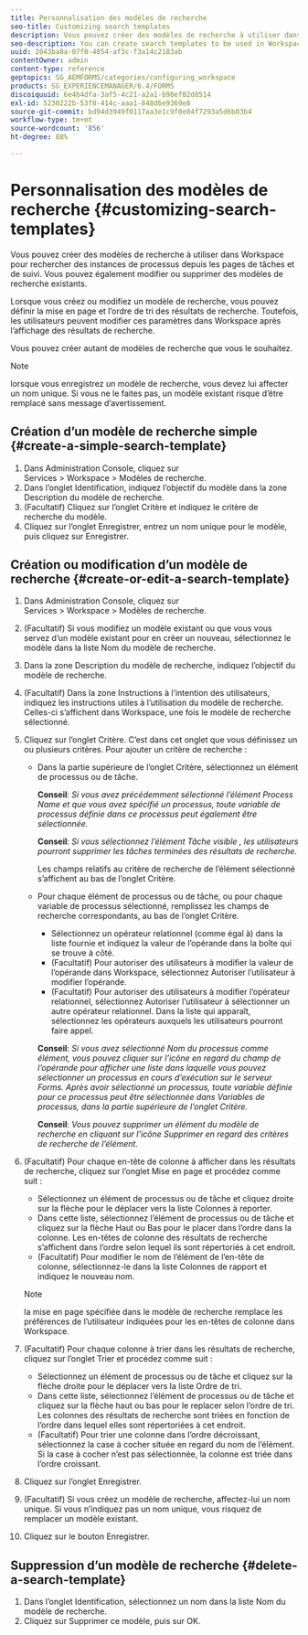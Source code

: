 ```yaml
---
title: Personnalisation des modèles de recherche
seo-title: Customizing search templates
description: Vous pouvez créer des modèles de recherche à utiliser dans Workspace pour rechercher des instances de processus depuis les pages de tâches et de suivi. Vous pouvez également modifier ou supprimer des modèles de recherche existants.
seo-description: You can create search templates to be used in Workspace to search for instances of processes from the To Do and Tracking pages. You can also edit or delete existing search templates.
uuid: 2043ba8a-07f0-4054-af3c-f3a14c2183ab
contentOwner: admin
content-type: reference
geptopics: SG_AEMFORMS/categories/configuring_workspace
products: SG_EXPERIENCEMANAGER/6.4/FORMS
discoiquuid: 6e4b4dfa-3af5-4c21-a2a1-b90ef02d8514
exl-id: 5230222b-53f8-414c-aaa1-848d6e9369e8
source-git-commit: bd94d3949f0117aa3e1c9f0e84f7293a5d6b03b4
workflow-type: tm+mt
source-wordcount: '856'
ht-degree: 88%

---
```


# Personnalisation des modèles de recherche {#customizing-search-templates}

Vous pouvez créer des modèles de recherche à utiliser dans Workspace pour rechercher des instances de processus depuis les pages de tâches et de suivi. Vous pouvez également modifier ou supprimer des modèles de recherche existants.

Lorsque vous créez ou modifiez un modèle de recherche, vous pouvez définir la mise en page et l’ordre de tri des résultats de recherche. Toutefois, les utilisateurs peuvent modifier ces paramètres dans Workspace après l’affichage des résultats de recherche.

Vous pouvez créer autant de modèles de recherche que vous le souhaitez.

>[!NOTE]
>
>lorsque vous enregistrez un modèle de recherche, vous devez lui affecter un nom unique. Si vous ne le faites pas, un modèle existant risque d’être remplacé sans message d’avertissement.

## Création d’un modèle de recherche simple {#create-a-simple-search-template}

1. Dans Administration Console, cliquez sur Services > Workspace > Modèles de recherche.
1. Dans l’onglet Identification, indiquez l’objectif du modèle dans la zone Description du modèle de recherche.
1. (Facultatif) Cliquez sur l’onglet Critère et indiquez le critère de recherche du modèle.
1. Cliquez sur l’onglet Enregistrer, entrez un nom unique pour le modèle, puis cliquez sur Enregistrer.

## Création ou modification d’un modèle de recherche {#create-or-edit-a-search-template}

1. Dans Administration Console, cliquez sur Services > Workspace > Modèles de recherche.
1. (Facultatif) Si vous modifiez un modèle existant ou que vous vous servez d’un modèle existant pour en créer un nouveau, sélectionnez le modèle dans la liste Nom du modèle de recherche.
1. Dans la zone Description du modèle de recherche, indiquez l’objectif du modèle de recherche.
1. (Facultatif) Dans la zone Instructions à l’intention des utilisateurs, indiquez les instructions utiles à l’utilisation du modèle de recherche. Celles-ci s’affichent dans Workspace, une fois le modèle de recherche sélectionné.
1. Cliquez sur l’onglet Critère. C’est dans cet onglet que vous définissez un ou plusieurs critères. Pour ajouter un critère de recherche :

   * Dans la partie supérieure de l’onglet Critère, sélectionnez un élément de processus ou de tâche.

      **Conseil**: *Si vous avez précédemment sélectionné l’élément Process Name et que vous avez spécifié un processus, toute variable de processus définie dans ce processus peut également être sélectionnée.*

      **Conseil**: *Si vous sélectionnez l’élément Tâche visible , les utilisateurs pourront supprimer les tâches terminées des résultats de recherche.*

      Les champs relatifs au critère de recherche de l’élément sélectionné s’affichent au bas de l’onglet Critère.

   * Pour chaque élément de processus ou de tâche, ou pour chaque variable de processus sélectionné, remplissez les champs de recherche correspondants, au bas de l’onglet Critère.

      * Sélectionnez un opérateur relationnel (comme égal à) dans la liste fournie et indiquez la valeur de l’opérande dans la boîte qui se trouve à côté.
      * (Facultatif) Pour autoriser des utilisateurs à modifier la valeur de l’opérande dans Workspace, sélectionnez Autoriser l’utilisateur à modifier l’opérande.
      * (Facultatif) Pour autoriser des utilisateurs à modifier l’opérateur relationnel, sélectionnez Autoriser l’utilisateur à sélectionner un autre opérateur relationnel. Dans la liste qui apparaît, sélectionnez les opérateurs auxquels les utilisateurs pourront faire appel.

      **Conseil**: *Si vous avez sélectionné Nom du processus comme élément, vous pouvez cliquer sur l’icône en regard du champ de l’opérande pour afficher une liste dans laquelle vous pouvez sélectionner un processus en cours d’exécution sur le serveur Forms. Après avoir sélectionné un processus, toute variable définie pour ce processus peut être sélectionnée dans Variables de processus, dans la partie supérieure de l’onglet Critère.*

      **Conseil**: *Vous pouvez supprimer un élément du modèle de recherche en cliquant sur l’icône Supprimer en regard des critères de recherche de l’élément.*


1. (Facultatif) Pour chaque en-tête de colonne à afficher dans les résultats de recherche, cliquez sur l’onglet Mise en page et procédez comme suit :

   * Sélectionnez un élément de processus ou de tâche et cliquez droite sur la flèche pour le déplacer vers la liste Colonnes à reporter.
   * Dans cette liste, sélectionnez l’élément de processus ou de tâche et cliquez sur la flèche Haut ou Bas pour le placer dans l’ordre dans la colonne. Les en-têtes de colonne des résultats de recherche s’affichent dans l’ordre selon lequel ils sont répertoriés à cet endroit.
   * (Facultatif) Pour modifier le nom de l’élément de l’en-tête de colonne, sélectionnez-le dans la liste Colonnes de rapport et indiquez le nouveau nom.

   >[!NOTE]
   >
   >la mise en page spécifiée dans le modèle de recherche remplace les préférences de l’utilisateur indiquées pour les en-têtes de colonne dans Workspace.

1. (Facultatif) Pour chaque colonne à trier dans les résultats de recherche, cliquez sur l’onglet Trier et procédez comme suit :

   * Sélectionnez un élément de processus ou de tâche et cliquez sur la flèche droite pour le déplacer vers la liste Ordre de tri.
   * Dans cette liste, sélectionnez l’élément de processus ou de tâche et cliquez sur la flèche haut ou bas pour le replacer selon l’ordre de tri. Les colonnes des résultats de recherche sont triées en fonction de l’ordre dans lequel elles sont répertoriées à cet endroit.
   * (Facultatif) Pour trier une colonne dans l’ordre décroissant, sélectionnez la case à cocher située en regard du nom de l’élément. Si la case à cocher n’est pas sélectionnée, la colonne est triée dans l’ordre croissant.

1. Cliquez sur l’onglet Enregistrer.
1. (Facultatif) Si vous créez un modèle de recherche, affectez-lui un nom unique. Si vous n’indiquez pas un nom unique, vous risquez de remplacer un modèle existant.
1. Cliquez sur le bouton Enregistrer.

## Suppression d’un modèle de recherche {#delete-a-search-template}

1. Dans l’onglet Identification, sélectionnez un nom dans la liste Nom du modèle de recherche.
1. Cliquez sur Supprimer ce modèle, puis sur OK.

